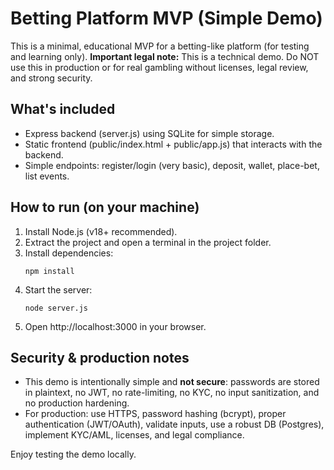 # Betting Platform MVP (Simple Demo)

This is a minimal, educational MVP for a betting-like platform (for testing and learning only).
**Important legal note:** This is a technical demo. Do NOT use this in production or for real gambling
without licenses, legal review, and strong security.

## What's included
- Express backend (server.js) using SQLite for simple storage.
- Static frontend (public/index.html + public/app.js) that interacts with the backend.
- Simple endpoints: register/login (very basic), deposit, wallet, place-bet, list events.

## How to run (on your machine)
1. Install Node.js (v18+ recommended).
2. Extract the project and open a terminal in the project folder.
3. Install dependencies:
   ```
   npm install
   ```
4. Start the server:
   ```
   node server.js
   ```
5. Open http://localhost:3000 in your browser.

## Security & production notes
- This demo is intentionally simple and **not secure**: passwords are stored in plaintext, no JWT,
  no rate-limiting, no KYC, no input sanitization, and no production hardening.
- For production: use HTTPS, password hashing (bcrypt), proper authentication (JWT/OAuth), validate inputs,
  use a robust DB (Postgres), implement KYC/AML, licenses, and legal compliance.

Enjoy testing the demo locally.

